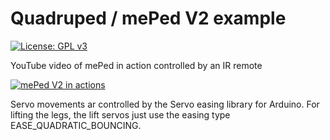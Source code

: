 # Quadruped / mePed V2 example
[![License: GPL v3](https://img.shields.io/badge/License-GPLv3-blue.svg)](https://www.gnu.org/licenses/gpl-3.0)

YouTube video of mePed in action controlled by an IR remote

[![mePed V2 in actions](https://i.ytimg.com/vi/cLgj_sr7f1o/hqdefault.jpg)](https://youtu.be/cLgj_sr7f1o)

Servo movements ar controlled by the Servo easing library for Arduino.
For lifting the legs, the lift servos just use the easing type EASE_QUADRATIC_BOUNCING.
